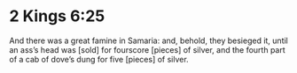 # 2 Kings 6:25

And there was a great famine in Samaria: and, behold, they besieged it, until an ass’s head was [sold] for fourscore [pieces] of silver, and the fourth part of a cab of dove’s dung for five [pieces] of silver.